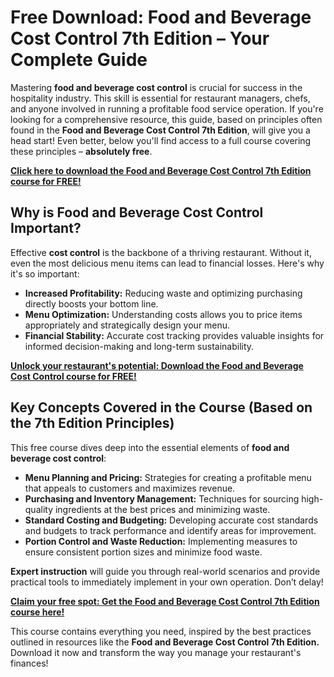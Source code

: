 # Free Download: Food and Beverage Cost Control 7th Edition – Your Complete Guide

Mastering **food and beverage cost control** is crucial for success in the hospitality industry. This skill is essential for restaurant managers, chefs, and anyone involved in running a profitable food service operation. If you're looking for a comprehensive resource, this guide, based on principles often found in the **Food and Beverage Cost Control 7th Edition**, will give you a head start! Even better, below you'll find access to a full course covering these principles – **absolutely free**.

[**Click here to download the Food and Beverage Cost Control 7th Edition course for FREE!**](https://udemywork.com/food-and-beverage-cost-control-7th-edition)

## Why is Food and Beverage Cost Control Important?

Effective **cost control** is the backbone of a thriving restaurant. Without it, even the most delicious menu items can lead to financial losses. Here's why it's so important:

*   **Increased Profitability:** Reducing waste and optimizing purchasing directly boosts your bottom line.
*   **Menu Optimization:** Understanding costs allows you to price items appropriately and strategically design your menu.
*   **Financial Stability:** Accurate cost tracking provides valuable insights for informed decision-making and long-term sustainability.

[**Unlock your restaurant's potential: Download the Food and Beverage Cost Control course for FREE!**](https://udemywork.com/food-and-beverage-cost-control-7th-edition)

## Key Concepts Covered in the Course (Based on the 7th Edition Principles)

This free course dives deep into the essential elements of **food and beverage cost control**:

*   **Menu Planning and Pricing:** Strategies for creating a profitable menu that appeals to customers and maximizes revenue.
*   **Purchasing and Inventory Management:** Techniques for sourcing high-quality ingredients at the best prices and minimizing waste.
*   **Standard Costing and Budgeting:** Developing accurate cost standards and budgets to track performance and identify areas for improvement.
*   **Portion Control and Waste Reduction:** Implementing measures to ensure consistent portion sizes and minimize food waste.

**Expert instruction** will guide you through real-world scenarios and provide practical tools to immediately implement in your own operation. Don’t delay!

[**Claim your free spot: Get the Food and Beverage Cost Control 7th Edition course here!**](https://udemywork.com/food-and-beverage-cost-control-7th-edition)

This course contains everything you need, inspired by the best practices outlined in resources like the **Food and Beverage Cost Control 7th Edition.** Download it now and transform the way you manage your restaurant's finances!

